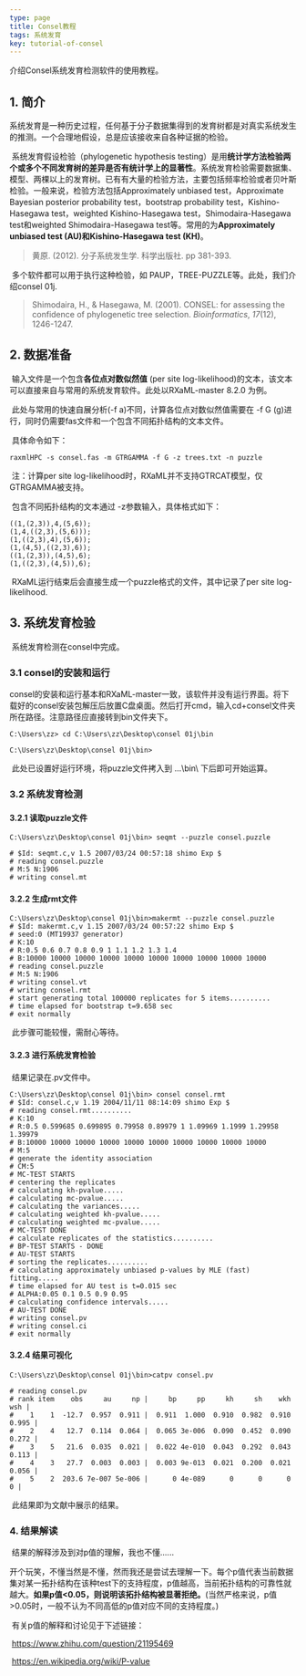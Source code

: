 ```yaml
---
type: page
title: Consel教程
tags: 系统发育
key: tutorial-of-consel
---
```


介绍Consel系统发育检测软件的使用教程。 

<!--more-->

## 1. 简介

​	系统发育是一种历史过程，任何基于分子数据集得到的发育树都是对真实系统发生的推测。一个合理地假设，总是应该接收来自各种证据的检验。

​	系统发育假设检验（phylogenetic hypothesis testing）是用**统计学方法检验两个或多个不同发育树的差异是否有统计学上的显著性**。系统发育检验需要数据集、模型、两棵以上的发育树。已有有大量的检验方法，主要包括频率检验或者贝叶斯检验。一般来说，检验方法包括Approximately unbiased test，Approximate Bayesian posterior probability test，bootstrap probability test，Kishino-Hasegawa test，weighted Kishino-Hasegawa test，Shimodaira-Hasegawa test和weighted Shimodaira-Hasegawa test等。常用的为**Approximately unbiased test (AU)和Kishino-Hasegawa test (KH)**。
<!--more-->

> 黄原. (2012). 分子系统发生学. 科学出版社. pp 381-393.

​	多个软件都可以用于执行这种检验，如 PAUP，TREE-PUZZLE等。此处，我们介绍consel 01j.

> Shimodaira, H., & Hasegawa, M. (2001). CONSEL: for assessing the confidence of phylogenetic tree selection. *Bioinformatics*, *17*(12), 1246-1247.

## 2. 数据准备

​	输入文件是一个包含**各位点对数似然值** (per site log-likelihood)的文本，该文本可以直接来自与常用的系统发育软件。此处以RXaML-master 8.2.0 为例。

​	此处与常用的快速自展分析(-f a)不同，计算各位点对数似然值需要在 -f G (g)进行，同时仍需要fas文件和一个包含不同拓扑结构的文本文件。

​	具体命令如下：

```
raxmlHPC -s consel.fas -m GTRGAMMA -f G -z trees.txt -n puzzle
```

​	注：计算per site log-likelihood时，RXaML并不支持GTRCAT模型，仅GTRGAMMA被支持。

​	包含不同拓扑结构的文本通过 -z参数输入，具体格式如下：

``` 
((1,(2,3)),4,(5,6));
(1,4,((2,3),(5,6)));
(1,((2,3),4),(5,6));
(1,(4,5),((2,3),6));
((1,(2,3)),(4,5),6);
(1,((2,3),(4,5)),6);
```

​	RXaML运行结束后会直接生成一个puzzle格式的文件，其中记录了per site log-likelihood.

## 3. 系统发育检验

​	系统发育检测在consel中完成。

### 3.1 consel的安装和运行

​	consel的安装和运行基本和RXaML-master一致，该软件并没有运行界面。将下载好的consel安装包解压后放置C盘桌面。然后打开cmd，输入cd+consel文件夹所在路径。注意路径应直接转到bin文件夹下。

``` 
C:\Users\zz> cd C:\Users\zz\Desktop\consel 01j\bin

C:\Users\zz\Desktop\consel 01j\bin>
```

​	此处已设置好运行环境，将puzzle文件拷入到 ...\bin\ 下后即可开始运算。

### 3.2 系统发育检测

#### 3.2.1 读取puzzle文件

```
C:\Users\zz\Desktop\consel 01j\bin> seqmt --puzzle consel.puzzle

# $Id: seqmt.c,v 1.5 2007/03/24 00:57:18 shimo Exp $
# reading consel.puzzle
# M:5 N:1906
# writing consel.mt
```

#### 3.2.2 生成rmt文件

```
C:\Users\zz\Desktop\consel 01j\bin>makermt --puzzle consel.puzzle
# $Id: makermt.c,v 1.15 2007/03/24 00:57:22 shimo Exp $
# seed:0 (MT19937 generator)
# K:10
# R:0.5 0.6 0.7 0.8 0.9 1 1.1 1.2 1.3 1.4
# B:10000 10000 10000 10000 10000 10000 10000 10000 10000 10000
# reading consel.puzzle
# M:5 N:1906
# writing consel.vt
# writing consel.rmt
# start generating total 100000 replicates for 5 items..........
# time elapsed for bootstrap t=9.658 sec
# exit normally
```

​	此步骤可能较慢，需耐心等待。

#### 3.2.3 进行系统发育检验 

​	结果记录在.pv文件中。

```
C:\Users\zz\Desktop\consel 01j\bin> consel consel.rmt
# $Id: consel.c,v 1.19 2004/11/11 08:14:09 shimo Exp $
# reading consel.rmt..........
# K:10
# R:0.5 0.599685 0.699895 0.79958 0.89979 1 1.09969 1.1999 1.29958 1.39979
# B:10000 10000 10000 10000 10000 10000 10000 10000 10000 10000
# M:5
# generate the identity association
# CM:5
# MC-TEST STARTS
# centering the replicates
# calculating kh-pvalue.....
# calculating mc-pvalue.....
# calculating the variances.....
# calculating weighted kh-pvalue.....
# calculating weighted mc-pvalue.....
# MC-TEST DONE
# calculate replicates of the statistics..........
# BP-TEST STARTS - DONE
# AU-TEST STARTS
# sorting the replicates..........
# calculating approximately unbiased p-values by MLE (fast) fitting.....
# time elapsed for AU test is t=0.015 sec
# ALPHA:0.05 0.1 0.5 0.9 0.95
# calculating confidence intervals.....
# AU-TEST DONE
# writing consel.pv
# writing consel.ci
# exit normally

```

#### 3.2.4 结果可视化

```
C:\Users\zz\Desktop\consel 01j\bin>catpv consel.pv

# reading consel.pv
# rank item    obs     au     np |     bp     pp     kh     sh    wkh    wsh |
#    1    1  -12.7  0.957  0.911 |  0.911  1.000  0.910  0.982  0.910  0.995 |
#    2    4   12.7  0.114  0.064 |  0.065 3e-006  0.090  0.452  0.090  0.272 |
#    3    5   21.6  0.035  0.021 |  0.022 4e-010  0.043  0.292  0.043  0.113 |
#    4    3   27.7  0.003  0.003 |  0.003 9e-013  0.021  0.200  0.021  0.056 |
#    5    2  203.6 7e-007 5e-006 |      0 4e-089      0      0      0      0 |
```

​	此结果即为文献中展示的结果。

### 4. 结果解读

​	结果的解释涉及到对p值的理解，我也不懂......

​	开个玩笑，不懂当然是不懂，然而我还是尝试去理解一下。每个p值代表当前数据集对某一拓扑结构在该种test下的支持程度，p值越高，当前拓扑结构的可靠性就越大。**如果p值<0.05，则说明该拓扑结构被显著拒绝。**(当然严格来说，p值>0.05时，一般不认为不同高低的p值对应不同的支持程度。)

​	有关p值的解释和讨论见于下述链接：

​	https://www.zhihu.com/question/21195469

​	https://en.wikipedia.org/wiki/P-value

